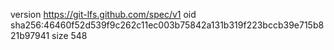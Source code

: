 version https://git-lfs.github.com/spec/v1
oid sha256:46460f52d539f9c262c11ec003b75842a131b319f223bccb39e715b821b97941
size 548

